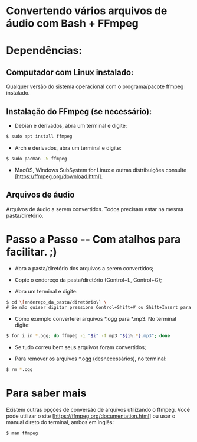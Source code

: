 Convertendo vários arquivos de áudio com Bash + FFmpeg
===================

# Dependências:

## Computador com Linux instalado:

Qualquer versão do sistema operacional com o programa/pacote ffmpeg instalado.

## Instalação do FFmpeg (se necessário):

* Debian e derivados, abra um terminal e digite:
```sh
$ sudo apt install ffmpeg
```

* Arch e derivados, abra um terminal e digite:
```sh
$ sudo pacman -S ffmpeg
```

* MacOS, Windows SubSystem for Linux e outras distribuições consulte [https://ffmpeg.org/download.html].


## Arquivos de áudio

Arquivos de áudio a serem convertidos. Todos precisam estar na mesma pasta/diretório.


# Passo a Passo -- Com atalhos para facilitar. ;)

* Abra a pasta/diretório dos arquivos a serem convertidos;

* Copie o endereço da pasta/diretório (Control+L, Control+C);

* Abra um terminal e digite:
```sh
$ cd \[endereço_da_pasta/diretório\] \
# Se não quiser digitar pressione Control+Shift+V ou Shift+Insert para colar o endereço da pasta/diretório que contém os arquivos.
```

* Como exemplo converterei arquivos *.ogg para *.mp3. No terminal digite:
```sh
$ for i in *.ogg; do ffmpeg -i "$i" -f mp3 "${i%.*}.mp3"; done
```

* Se tudo correu bem seus arquivos foram convertidos;

* Para remover os arquivos *.ogg (desnecessários), no terminal:
```sh
$ rm *.ogg
```


# Para saber mais

Existem outras opções de conversão de arquivos utilizando o ffmpeg. Você pode utilizar o site [https://ffmpeg.org/documentation.html] ou usar o manual direto do terminal, ambos em inglês:
```sh
$ man ffmpeg
```
